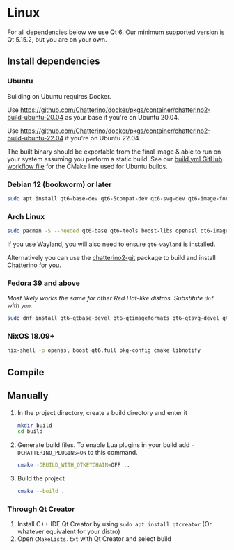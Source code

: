 # Linux

For all dependencies below we use Qt 6. Our minimum supported version is Qt 5.15.2, but you are on your own.

## Install dependencies

### Ubuntu

Building on Ubuntu requires Docker.

Use <https://github.com/Chatterino/docker/pkgs/container/chatterino2-build-ubuntu-20.04> as your base if you're on Ubuntu 20.04.

Use <https://github.com/Chatterino/docker/pkgs/container/chatterino2-build-ubuntu-22.04> if you're on Ubuntu 22.04.

The built binary should be exportable from the final image & able to run on your system assuming you perform a static build. See our [build.yml GitHub workflow file](.github/workflows/build.yml) for the CMake line used for Ubuntu builds.

### Debian 12 (bookworm) or later

```sh
sudo apt install qt6-base-dev qt6-5compat-dev qt6-svg-dev qt6-image-formats-plugins libboost1.81-dev libnotify-dev libssl-dev cmake g++ git
```

### Arch Linux

```sh
sudo pacman -S --needed qt6-base qt6-tools boost-libs openssl qt6-imageformats qt6-5compat qt6-svg boost libnotify rapidjson pkgconf cmake
```

If you use Wayland, you will also need to ensure `qt6-wayland` is installed.

Alternatively you can use the [chatterino2-git](https://aur.archlinux.org/packages/chatterino2-git/) package to build and install Chatterino for you.

### Fedora 39 and above

_Most likely works the same for other Red Hat-like distros. Substitute `dnf` with `yum`._

```sh
sudo dnf install qt6-qtbase-devel qt6-qtimageformats qt6-qtsvg-devel qt6-qtbase-private-devel qt6-qt5compat-devel g++ git openssl-devel libnotify-devel boost-devel cmake
```

### NixOS 18.09+

```sh
nix-shell -p openssl boost qt6.full pkg-config cmake libnotify
```

## Compile

## Manually

1. In the project directory, create a build directory and enter it
   ```sh
   mkdir build
   cd build
   ```
1. Generate build files. To enable Lua plugins in your build add `-DCHATTERINO_PLUGINS=ON` to this command.
   ```sh
   cmake -DBUILD_WITH_QTKEYCHAIN=OFF ..
   ```
1. Build the project
   ```sh
   cmake --build .
   ```

### Through Qt Creator

1. Install C++ IDE Qt Creator by using `sudo apt install qtcreator` (Or whatever equivalent for your distro)
1. Open `CMakeLists.txt` with Qt Creator and select build
